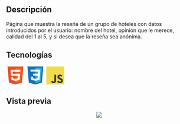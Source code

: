 ## Descripción  
Página que muestra la reseña de un grupo de hoteles con datos introducidos por el usuario: 
nombre del hotel, opinión que le merece, calidad del 1 al 5, y si desea que la reseña sea anónima.

## Tecnologías
<span>
<img src="https://github.com/devicons/devicon/blob/master/icons/html5/html5-original.svg" alt="html5" width="50" height="50"/>
<img src="https://github.com/devicons/devicon/blob/master/icons/css3/css3-original.svg" alt="css3" width="50" height="50"/>
<img src="https://github.com/devicons/devicon/blob/master/icons/javascript/javascript-original.svg" alt="css3" width="50" height="50"/>
</span>

## Vista previa
<p align="center">
<img src="https://user-images.githubusercontent.com/125128610/221227192-53746116-6ebd-431c-a8db-438f85525ff7.png">
</p>
